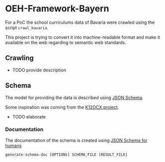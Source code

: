# OEH-Framework-Bayern

For a PoC the school curriculums data of Bavaria were crawled using the script `crawl_bavaria`.

This project is trying to convert it into machine-readable format and make it available on the web regarding to semantic web standards.

## Crawling

- TODO provide description

## Schema

The model for providing the data is described using [JSON Schema](https://json-schema.org/).

Some inspiration was coming from the [K12OCX project](https://k12ocx.github.io/k12ocx-specs/). 

- TODO elaborate

### Documentation

The documentation of the schema is created using [JSON Schema for humans](https://github.com/coveooss/json-schema-for-humans)

`generate-schema-doc [OPTIONS] SCHEMA_FILE [RESULT_FILE]`
